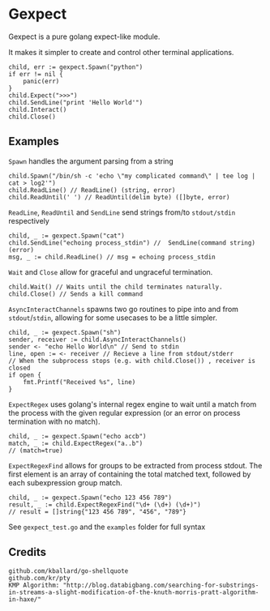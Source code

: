 # Gexpect

Gexpect is a pure golang expect-like module.

It makes it simpler to create and control other terminal applications.

	child, err := gexpect.Spawn("python")
	if err != nil {
		panic(err)
	}
	child.Expect(">>>")
	child.SendLine("print 'Hello World'")
	child.Interact()
	child.Close()

## Examples

`Spawn` handles the argument parsing from a string

	child.Spawn("/bin/sh -c 'echo \"my complicated command\" | tee log | cat > log2'")
	child.ReadLine() // ReadLine() (string, error)
	child.ReadUntil(' ') // ReadUntil(delim byte) ([]byte, error)

`ReadLine`, `ReadUntil` and `SendLine` send strings from/to `stdout/stdin` respectively

	child, _ := gexpect.Spawn("cat")
	child.SendLine("echoing process_stdin") //  SendLine(command string) (error)
	msg, _ := child.ReadLine() // msg = echoing process_stdin

`Wait` and `Close` allow for graceful and ungraceful termination.

	child.Wait() // Waits until the child terminates naturally.
	child.Close() // Sends a kill command

`AsyncInteractChannels` spawns two go routines to pipe into and from `stdout`/`stdin`, allowing for some usecases to be a little simpler.

	child, _ := gexpect.Spawn("sh")
	sender, receiver := child.AsyncInteractChannels()
	sender <- "echo Hello World\n" // Send to stdin
	line, open := <- receiver // Recieve a line from stdout/stderr
	// When the subprocess stops (e.g. with child.Close()) , receiver is closed
	if open {
		fmt.Printf("Received %s", line)
	}

`ExpectRegex` uses golang's internal regex engine to wait until a match from the process with the given regular expression (or an error on process termination with no match).

	child, _ := gexpect.Spawn("echo accb")	
	match, _ := child.ExpectRegex("a..b")
	// (match=true)

`ExpectRegexFind` allows for groups to be extracted from process stdout. The first element is an array of containing the total matched text, followed by each subexpression group match.

	child, _ := gexpect.Spawn("echo 123 456 789")
	result, _ := child.ExpectRegexFind("\d+ (\d+) (\d+)")
	// result = []string{"123 456 789", "456", "789"}

See `gexpect_test.go` and the `examples` folder for full syntax

## Credits

	github.com/kballard/go-shellquote	
	github.com/kr/pty
	KMP Algorithm: "http://blog.databigbang.com/searching-for-substrings-in-streams-a-slight-modification-of-the-knuth-morris-pratt-algorithm-in-haxe/"
